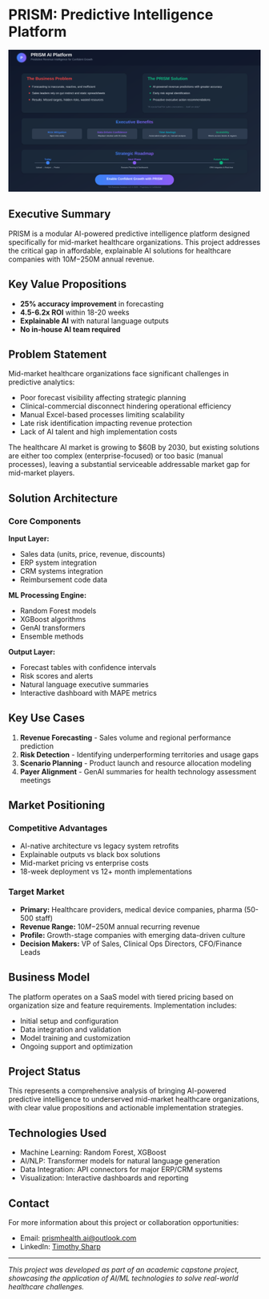 # PRISM: Predictive Intelligence Platform

![PRISM Executive Summary](prism-presentation.svg)

## Executive Summary

PRISM is a modular AI-powered predictive intelligence platform designed specifically for mid-market healthcare organizations. This project addresses the critical gap in affordable, explainable AI solutions for healthcare companies with $10M-$250M annual revenue.

## Key Value Propositions

- **25% accuracy improvement** in forecasting
- **4.5-6.2x ROI** within 18-20 weeks
- **Explainable AI** with natural language outputs
- **No in-house AI team required**

## Problem Statement

Mid-market healthcare organizations face significant challenges in predictive analytics:

- Poor forecast visibility affecting strategic planning
- Clinical-commercial disconnect hindering operational efficiency
- Manual Excel-based processes limiting scalability
- Late risk identification impacting revenue protection
- Lack of AI talent and high implementation costs

The healthcare AI market is growing to $60B by 2030, but existing solutions are either too complex (enterprise-focused) or too basic (manual processes), leaving a substantial serviceable addressable market gap for mid-market players.

## Solution Architecture

### Core Components

**Input Layer:**
- Sales data (units, price, revenue, discounts)
- ERP system integration
- CRM systems integration
- Reimbursement code data

**ML Processing Engine:**
- Random Forest models
- XGBoost algorithms
- GenAI transformers
- Ensemble methods

**Output Layer:**
- Forecast tables with confidence intervals
- Risk scores and alerts
- Natural language executive summaries
- Interactive dashboard with MAPE metrics

## Key Use Cases

1. **Revenue Forecasting** - Sales volume and regional performance prediction
2. **Risk Detection** - Identifying underperforming territories and usage gaps
3. **Scenario Planning** - Product launch and resource allocation modeling
4. **Payer Alignment** - GenAI summaries for health technology assessment meetings

## Market Positioning

### Competitive Advantages
- AI-native architecture vs legacy system retrofits
- Explainable outputs vs black box solutions
- Mid-market pricing vs enterprise costs
- 18-week deployment vs 12+ month implementations

### Target Market
- **Primary:** Healthcare providers, medical device companies, pharma (50-500 staff)
- **Revenue Range:** $10M-$250M annual recurring revenue
- **Profile:** Growth-stage companies with emerging data-driven culture
- **Decision Makers:** VP of Sales, Clinical Ops Directors, CFO/Finance Leads

## Business Model

The platform operates on a SaaS model with tiered pricing based on organization size and feature requirements. Implementation includes:

- Initial setup and configuration
- Data integration and validation
- Model training and customization
- Ongoing support and optimization

## Project Status

This represents a comprehensive analysis of bringing AI-powered predictive intelligence to underserved mid-market healthcare organizations, with clear value propositions and actionable implementation strategies.

## Technologies Used

- Machine Learning: Random Forest, XGBoost
- AI/NLP: Transformer models for natural language generation
- Data Integration: API connectors for major ERP/CRM systems
- Visualization: Interactive dashboards and reporting

## Contact

For more information about this project or collaboration opportunities:
- Email: prismhealth.ai@outlook.com
- LinkedIn: [Timothy Sharp](https://www.linkedin.com/in/timothy-sharp-9b3a9940/)

---

*This project was developed as part of an academic capstone project, showcasing the application of AI/ML technologies to solve real-world healthcare challenges.*
